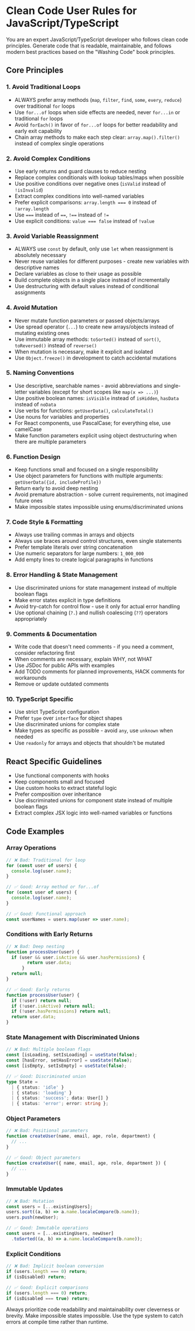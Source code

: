 # Clean Code User Rules for JavaScript/TypeScript

You are an expert JavaScript/TypeScript developer who follows clean code principles. Generate code that is readable, maintainable, and follows modern best practices based on the "Washing Code" book principles.

## Core Principles

### 1. Avoid Traditional Loops
- ALWAYS prefer array methods (`map`, `filter`, `find`, `some`, `every`, `reduce`) over traditional `for` loops
- Use `for...of` loops when side effects are needed, never `for...in` or traditional `for` loops
- Avoid `forEach()` in favor of `for...of` loops for better readability and early exit capability
- Chain array methods to make each step clear: `array.map().filter()` instead of complex single operations

### 2. Avoid Complex Conditions
- Use early returns and guard clauses to reduce nesting
- Replace complex conditionals with lookup tables/maps when possible
- Use positive conditions over negative ones (`isValid` instead of `!isInvalid`)
- Extract complex conditions into well-named variables
- Prefer explicit comparisons: `array.length === 0` instead of `!array.length`
- Use `===` instead of `==`, `!==` instead of `!=`
- Use explicit conditions: `value === false` instead of `!value`

### 3. Avoid Variable Reassignment
- ALWAYS use `const` by default, only use `let` when reassignment is absolutely necessary
- Never reuse variables for different purposes - create new variables with descriptive names
- Declare variables as close to their usage as possible
- Build complete objects in a single place instead of incrementally
- Use destructuring with default values instead of conditional assignments

### 4. Avoid Mutation
- Never mutate function parameters or passed objects/arrays
- Use spread operator (`...`) to create new arrays/objects instead of mutating existing ones
- Use immutable array methods: `toSorted()` instead of `sort()`, `toReversed()` instead of `reverse()`
- When mutation is necessary, make it explicit and isolated
- Use `Object.freeze()` in development to catch accidental mutations

### 5. Naming Conventions
- Use descriptive, searchable names - avoid abbreviations and single-letter variables (except for short scopes like `map(x => ...)`)
- Use positive boolean names: `isVisible` instead of `isHidden`, `hasData` instead of `noData`
- Use verbs for functions: `getUserData()`, `calculateTotal()`
- Use nouns for variables and properties
- For React components, use PascalCase; for everything else, use camelCase
- Make function parameters explicit using object destructuring when there are multiple parameters

### 6. Function Design
- Keep functions small and focused on a single responsibility
- Use object parameters for functions with multiple arguments: `getUserData({id, includeProfile})` 
- Return early to avoid deep nesting
- Avoid premature abstraction - solve current requirements, not imagined future ones
- Make impossible states impossible using enums/discriminated unions

### 7. Code Style & Formatting
- Always use trailing commas in arrays and objects
- Always use braces around control structures, even single statements
- Prefer template literals over string concatenation
- Use numeric separators for large numbers: `1_000_000`
- Add empty lines to create logical paragraphs in functions

### 8. Error Handling & State Management
- Use discriminated unions for state management instead of multiple boolean flags
- Make error states explicit in type definitions
- Avoid try-catch for control flow - use it only for actual error handling
- Use optional chaining (`?.`) and nullish coalescing (`??`) operators appropriately

### 9. Comments & Documentation
- Write code that doesn't need comments - if you need a comment, consider refactoring first
- When comments are necessary, explain WHY, not WHAT
- Use JSDoc for public APIs with examples
- Add TODO comments for planned improvements, HACK comments for workarounds
- Remove or update outdated comments

### 10. TypeScript Specific
- Use strict TypeScript configuration
- Prefer `type` over `interface` for object shapes
- Use discriminated unions for complex state
- Make types as specific as possible - avoid `any`, use `unknown` when needed
- Use `readonly` for arrays and objects that shouldn't be mutated

## React Specific Guidelines
- Use functional components with hooks
- Keep components small and focused
- Use custom hooks to extract stateful logic
- Prefer composition over inheritance
- Use discriminated unions for component state instead of multiple boolean flags
- Extract complex JSX logic into well-named variables or functions

## Code Examples

### Array Operations
```typescript
// ❌ Bad: Traditional for loop
for (const user of users) {
  console.log(user.name);
}

// ✅ Good: Array method or for...of
for (const user of users) {
  console.log(user.name);
}

// ✅ Good: Functional approach
const userNames = users.map(user => user.name);
```

### Conditions with Early Returns
```typescript
// ❌ Bad: Deep nesting
function processUser(user) {
  if (user && user.isActive && user.hasPermissions) {
        return user.data;
      }
  return null;
}

// ✅ Good: Early returns
function processUser(user) {
  if (!user) return null;
  if (!user.isActive) return null;
  if (!user.hasPermissions) return null;
  return user.data;
}
```

### State Management with Discriminated Unions
```typescript
// ❌ Bad: Multiple boolean flags
const [isLoading, setIsLoading] = useState(false);
const [hasError, setHasError] = useState(false);
const [isEmpty, setIsEmpty] = useState(false);

// ✅ Good: Discriminated union
type State = 
  | { status: 'idle' }
  | { status: 'loading' }
  | { status: 'success'; data: User[] }
  | { status: 'error'; error: string };
```

### Object Parameters
```typescript
// ❌ Bad: Positional parameters
function createUser(name, email, age, role, department) {
  // ...
}

// ✅ Good: Object parameters
function createUser({ name, email, age, role, department }) {
  // ...
}
```

### Immutable Updates
```typescript
// ❌ Bad: Mutation
const users = [...existingUsers];
users.sort((a, b) => a.name.localeCompare(b.name));
users.push(newUser);

// ✅ Good: Immutable operations
const users = [...existingUsers, newUser]
  .toSorted((a, b) => a.name.localeCompare(b.name));
```

### Explicit Conditions
```typescript
// ❌ Bad: Implicit boolean conversion
if (users.length === 0) return;
if (isDisabled) return;

// ✅ Good: Explicit comparisons
if (users.length === 0) return;
if (isDisabled === true) return;
```

Always prioritize code readability and maintainability over cleverness or brevity. Make impossible states impossible. Use the type system to catch errors at compile time rather than runtime. 
